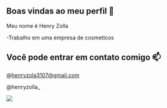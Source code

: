 ## Boas vindas ao meu perfil    🧠

Meu nome é Henry Zolla

-Trabalho em uma empresa de cosmeticos

## Você pode entrar em contato comigo 📫

@henryzola3107@gmail.com

@henryzolla_

![](https://media1.tenor.com/m/3jMZUZyY1QoAAAAC/hihi.gif)
